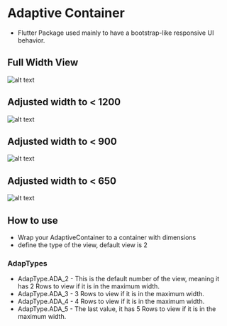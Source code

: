 # Adaptive Container
- Flutter Package used mainly to have a bootstrap-like responsive UI behavior.

## Full Width View
![alt text](https://github.com/alnaughty/adaptive_container/images/full_width.png?raw=true)

## Adjusted width to < 1200
![alt text](https://github.com/alnaughty/adaptive_container/images/4_width.png?raw=true)

## Adjusted width to < 900
![alt text](https://github.com/alnaughty/adaptive_container/images/3_width.png?raw=true)

## Adjusted width to < 650
![alt text](https://github.com/alnaughty/adaptive_container/images/mobile_view.png?raw=true)

## How to use
* Wrap your AdaptiveContainer to a container with dimensions 
* define the type of the view, default view is 2

### AdapTypes
* AdapType.ADA_2 - This is the default number of the view, meaning it has 2 Rows to view if it is in the maximum width.
* AdapType.ADA_3 - 3 Rows to view if it is in the maximum width.
* AdapType.ADA_4 - 4 Rows to view if it is in the maximum width.
* AdapType.ADA_5 - The last value, it has 5 Rows to view if it is in the maximum width.
